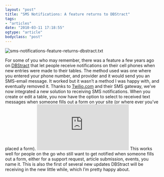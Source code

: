 ```yaml
---
layout: "post"
title: "SMS Notifications: A feature returns to DBStract"
tags: 
- "articles"
date: "2010-03-11 17:18:55"
ogtype: "article"
bodyclass: "post"
---
```


![sms-notifications-feature-returns-dbstract.txt](http://cdn.rogerstringer.com/wp-content/uploads/2010/03/dbstract.png)

For some of you who may remember, there was a feature a few years ago on [DBStract](http://www.dbstract.com) that let people receive notifications on their cell phones when new entries were made to their tables. The method used was one where you entered your phone number, and provider and it would send you an SMS-email message. It worked but it wasn’t a method I was happy with, and eventually removed it. Thanks to [Twilio.com](http://www.twilio.com) and their SMS gateway, we’ve now integrated a new solution to receiving SMS notifications. When you create or edit a table, you now have the option to select to received text messages when someone fills out a form on your site (or where ever you’ve placed a form). ![](http://www.rogerstringer.com/wp-content/themes/aperturious/timthumb/timthumb.php?src=/wp-content/uploads/2010/03/smsnotify.png&w=520&zc=1) This works well for people on the go who still want to get notified when someone fills out a form, either for a support request, article submission, events, you name it. This is also the first of several new updates DBStract will be receiving in the new little while, which I’m pretty happy about.